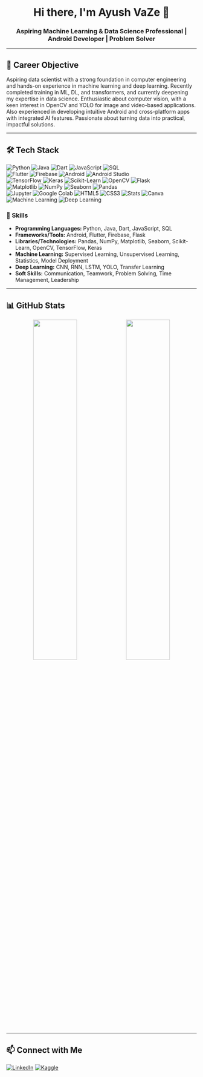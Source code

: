 <h1 align="center">Hi there, I'm Ayush VaZe 👋</h1>
<h3 align="center">Aspiring Machine Learning & Data Science Professional | Android Developer | Problem Solver</h3>

---

## 🎯 Career Objective  

Aspiring data scientist with a strong foundation in computer engineering and hands-on experience in machine learning and deep learning. Recently completed training in ML, DL, and transformers, and currently deepening my expertise in data science. Enthusiastic about computer vision, with a keen interest in OpenCV and YOLO for image and video-based applications. Also experienced in developing intuitive Android and cross-platform apps with integrated AI features. Passionate about turning data into practical, impactful solutions.

---

## 🛠 Tech Stack  

![Python](https://img.shields.io/badge/Python-3776AB?style=for-the-badge&logo=python&logoColor=white) 
![Java](https://img.shields.io/badge/Java-007396?style=for-the-badge&logo=java&logoColor=white) 
![Dart](https://img.shields.io/badge/Dart-0175C2?style=for-the-badge&logo=dart&logoColor=white) 
![JavaScript](https://img.shields.io/badge/JavaScript-F7DF1E?style=for-the-badge&logo=javascript&logoColor=black) 
![SQL](https://img.shields.io/badge/SQL-4479A1?style=for-the-badge&logo=postgresql&logoColor=white)  
![Flutter](https://img.shields.io/badge/Flutter-02569B?style=for-the-badge&logo=flutter&logoColor=white) 
![Firebase](https://img.shields.io/badge/Firebase-FFCA28?style=for-the-badge&logo=firebase&logoColor=black) 
![Android](https://img.shields.io/badge/Android-3DDC84?style=for-the-badge&logo=android&logoColor=white) 
![Android Studio](https://img.shields.io/badge/Android%20Studio-3DDC84?style=for-the-badge&logo=android-studio&logoColor=white)  
![TensorFlow](https://img.shields.io/badge/TensorFlow-FF6F00?style=for-the-badge&logo=tensorflow&logoColor=white) 
![Keras](https://img.shields.io/badge/Keras-D00000?style=for-the-badge&logo=keras&logoColor=white) 
![Scikit-Learn](https://img.shields.io/badge/Scikit--Learn-F7931E?style=for-the-badge&logo=scikit-learn&logoColor=white) 
![OpenCV](https://img.shields.io/badge/OpenCV-5C3EE8?style=for-the-badge&logo=opencv&logoColor=white) 
![Flask](https://img.shields.io/badge/Flask-000000?style=for-the-badge&logo=flask&logoColor=white)  
![Matplotlib](https://img.shields.io/badge/Matplotlib-008C93?style=for-the-badge&logo=matplotlib&logoColor=white) 
![NumPy](https://img.shields.io/badge/NumPy-013243?style=for-the-badge&logo=numpy&logoColor=white) 
![Seaborn](https://img.shields.io/badge/Seaborn-9E5C5B?style=for-the-badge&logo=seaborn&logoColor=white) 
![Pandas](https://img.shields.io/badge/Pandas-150458?style=for-the-badge&logo=pandas&logoColor=white)  
![Jupyter](https://img.shields.io/badge/Jupyter-F37626?style=for-the-badge&logo=jupyter&logoColor=white) 
![Google Colab](https://img.shields.io/badge/Google%20Colab-F9AB00?style=for-the-badge&logo=google-colab&logoColor=white) 
![HTML5](https://img.shields.io/badge/HTML5-E34F26?style=for-the-badge&logo=html5&logoColor=white) 
![CSS3](https://img.shields.io/badge/CSS3-1572B6?style=for-the-badge&logo=css3&logoColor=white) 
![Stats](https://img.shields.io/badge/Stats-19a6b3?style=for-the-badge&logo=visualstudiocode&logoColor=white) 
![Canva](https://img.shields.io/badge/Canva-00C4CC?style=for-the-badge&logo=canva&logoColor=white)
![Machine Learning](https://img.shields.io/badge/Machine%20Learning-00599C?style=for-the-badge&logo=python&logoColor=white) 
![Deep Learning](https://img.shields.io/badge/Deep%20Learning-9900EF?style=for-the-badge&logo=keras&logoColor=white)


### 📜 Skills  
- **Programming Languages:** Python, Java, Dart, JavaScript, SQL  
- **Frameworks/Tools:** Android, Flutter, Firebase, Flask  
- **Libraries/Technologies:** Pandas, NumPy, Matplotlib, Seaborn, Scikit-Learn, OpenCV, TensorFlow, Keras  
- **Machine Learning:** Supervised Learning, Unsupervised Learning, Statistics, Model Deployment  
- **Deep Learning:** CNN, RNN, LSTM, YOLO, Transfer Learning  
- **Soft Skills:** Communication, Teamwork, Problem Solving, Time Management, Leadership  

---

## 📊 GitHub Stats  
<p align="center">
  <img width="48%" src="https://github-readme-stats.vercel.app/api?username=AyushVaZe67&show_icons=true&theme=dark" />
  <img width="48%" src="https://github-readme-streak-stats.herokuapp.com/?user=AyushVaZe67&theme=dark" />
</p>

---

## 📫 Connect with Me  
[![LinkedIn](https://img.shields.io/badge/LinkedIn-blue?style=for-the-badge&logo=linkedin)](https://www.linkedin.com/in/ayush-vaze-486694280/)  [![Kaggle](https://img.shields.io/badge/Kaggle-blue?style=for-the-badge&logo=kaggle&logoColor=white)](https://www.kaggle.com/ayushvaze67)
